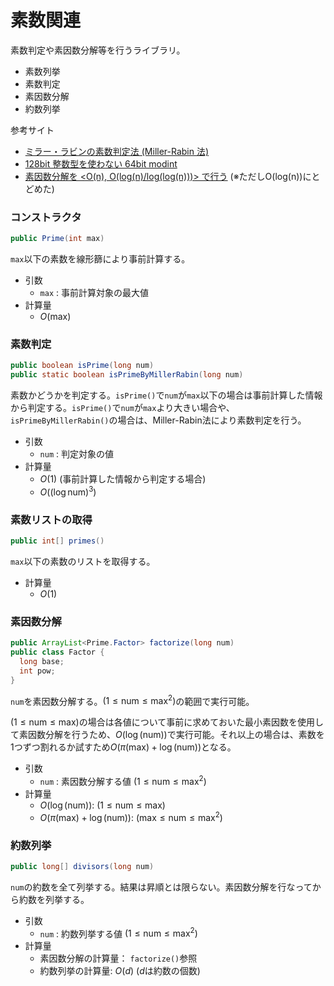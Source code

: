 # 素数関連

素数判定や素因数分解等を行うライブラリ。

- 素数列挙
- 素数判定
- 素因数分解
- 約数列挙

参考サイト
- [ミラー・ラビンの素数判定法 (Miller-Rabin 法)](https://drken1215.hatenablog.com/entry/2023/05/23/233000)
- [128bit 整数型を使わない 64bit modint](https://yu212.hatenablog.com/entry/2023/12/14/203400)
- [素因数分解を <O(n), O(log(n)/log(log(n)))> で行う](https://rsk0315.hatenablog.com/entry/2023/05/03/133029) (※ただしO(log(n))にとどめた)


### コンストラクタ
```java
public Prime(int max)
```
`max`以下の素数を線形篩により事前計算する。
- 引数
  - `max` : 事前計算対象の最大値
- 計算量
  - $O(\mathrm{max})$

### 素数判定
```java
public boolean isPrime(long num)
public static boolean isPrimeByMillerRabin(long num)
```
素数かどうかを判定する。`isPrime()`で`num`が`max`以下の場合は事前計算した情報から判定する。`isPrime()`で`num`が`max`より大きい場合や、`isPrimeByMillerRabin()`の場合は、Miller-Rabin法により素数判定を行う。
- 引数
  - `num` : 判定対象の値
- 計算量
  - $O(1)$ (事前計算した情報から判定する場合)
  - $O((\log{\mathrm{num}})^3)$

### 素数リストの取得
```java
public int[] primes()
```
`max`以下の素数のリストを取得する。
- 計算量
  - $O(1)$

### 素因数分解
```java
public ArrayList<Prime.Factor> factorize(long num)
public class Factor {
  long base;
  int pow;
}
```
`num`を素因数分解する。$(1 \le \mathrm{num} \le \mathrm{max}^2)$の範囲で実行可能。

$(1 \le \mathrm{num} \le \mathrm{max})$の場合は各値について事前に求めておいた最小素因数を使用して素因数分解を行うため、$O(\log{(\mathrm{num})})$で実行可能。それ以上の場合は、素数を1つずつ割れるか試すため$O(\pi(\mathrm{max}) + \log{(\mathrm{num})})$となる。
- 引数
  - `num` : 素因数分解する値 $(1 \le \mathrm{num} \le \mathrm{max}^2)$
- 計算量
  - $O(\log{(\mathrm{num})})$: $(1 \le \mathrm{num} \le \mathrm{max})$
  - $O(\pi(\mathrm{max}) + \log{(\mathrm{num})})$: $(\mathrm{max} \le \mathrm{num} \le \mathrm{max}^2)$

### 約数列挙
```java
public long[] divisors(long num)
```
`num`の約数を全て列挙する。結果は昇順とは限らない。素因数分解を行なってから約数を列挙する。
- 引数
  - `num` : 約数列挙する値 $(1 \le \mathrm{num} \le \mathrm{max}^2)$
- 計算量
  - 素因数分解の計算量： `factorize()`参照
  - 約数列挙の計算量: $O(d)$ ($d$は約数の個数)
